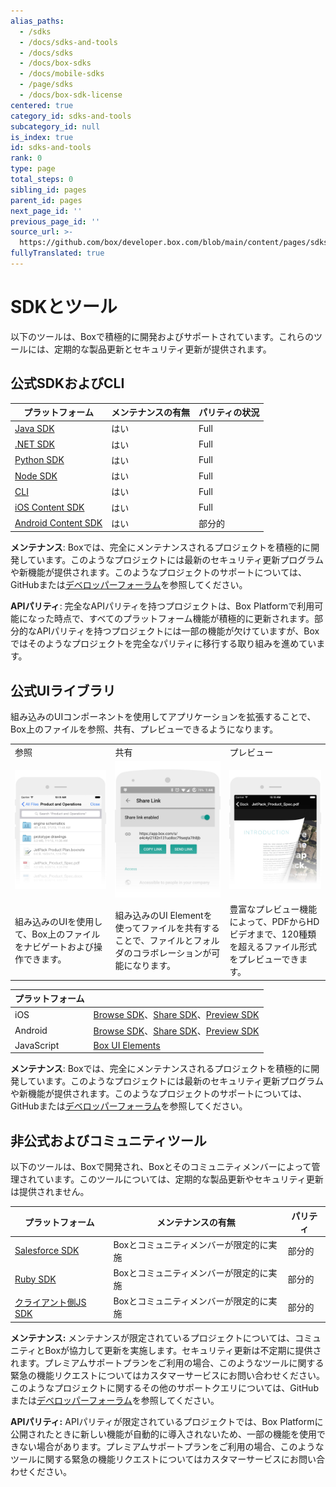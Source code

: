 ```yaml
---
alias_paths:
  - /sdks
  - /docs/sdks-and-tools
  - /docs/sdks
  - /docs/box-sdks
  - /docs/mobile-sdks
  - /page/sdks
  - /docs/box-sdk-license
centered: true
category_id: sdks-and-tools
subcategory_id: null
is_index: true
id: sdks-and-tools
rank: 0
type: page
total_steps: 0
sibling_id: pages
parent_id: pages
next_page_id: ''
previous_page_id: ''
source_url: >-
  https://github.com/box/developer.box.com/blob/main/content/pages/sdks-and-tools/index.md
fullyTranslated: true
---
```

# SDKとツール

以下のツールは、Boxで積極的に開発およびサポートされています。これらのツールには、定期的な製品更新とセキュリティ更新が提供されます。

## 公式SDKおよびCLI

| プラットフォーム                          | メンテナンスの有無 | パリティの状況 |
| --------------------------------- | --------- | ------- |
| [Java SDK][javasdk]               | はい        | Full    |
| [.NET SDK][dotnetsdk]             | はい        | Full    |
| [Python SDK][pythonsdk]           | はい        | Full    |
| [Node SDK][nodesdk]               | はい        | Full    |
| [CLI][cli]                        | はい        | Full    |
| [iOS Content SDK][iossdk]         | はい        | Full    |
| [Android Content SDK][androidsdk] | はい        | 部分的     |

<Message type="notice">

**メンテナンス**: Boxでは、完全にメンテナンスされるプロジェクトを積極的に開発しています。このようなプロジェクトには最新のセキュリティ更新プログラムや新機能が提供されます。このようなプロジェクトのサポートについては、GitHubまたは[デベロッパーフォーラム][forum]を参照してください。

**APIパリティ**: 完全なAPIパリティを持つプロジェクトは、Box Platformで利用可能になった時点で、すべてのプラットフォーム機能が積極的に更新されます。部分的なAPIパリティを持つプロジェクトには一部の機能が欠けていますが、Boxではそのようなプロジェクトを完全なパリティに移行する取り組みを進めています。

</Message>

## 公式UIライブラリ

組み込みのUIコンポーネントを使用してアプリケーションを拡張することで、Box上のファイルを参照、共有、プレビューできるようになります。

<!-- markdownlint-disable line-length -->

|                                        |                                                             |                                                        |
| -------------------------------------- | ----------------------------------------------------------- | ------------------------------------------------------ |
| 参照                                     | 共有                                                          | プレビュー                                                  |
| ![参照][browseimg]                       | ![共有][shareimg]                                             | ![プレビュー][previewimg]                                   |
| 組み込みのUIを使用して、Box上のファイルをナビゲートおよび操作できます。 | 組み込みのUI Elementを使ってファイルを共有することで、ファイルとフォルダのコラボレーションが可能になります。 | 豊富なプレビュー機能によって、PDFからHDビデオまで、120種類を超えるファイル形式をプレビューできます。 |

| プラットフォーム   |                                                                                                                                                                                     |
| ---------- | ----------------------------------------------------------------------------------------------------------------------------------------------------------------------------------- |
| iOS        | [Browse SDK][iosbrowsesdk]、[Share SDK][iossharesdk]、[Preview SDK][iospreviewsdk]                                                                                                    |
| Android    | [Browse SDK](https://github.com/box/box-android-browse-sdk)、[Share SDK](https://github.com/box/box-android-share-sdk)、[Preview SDK](https://github.com/box/box-android-preview-sdk) |
| JavaScript | [Box UI Elements](guide://embed/ui-elements/)                                                                                                                                       |

<!-- markdownlint-enable line-length -->

<Message type="notice">

**メンテナンス**: Boxでは、完全にメンテナンスされるプロジェクトを積極的に開発しています。このようなプロジェクトには最新のセキュリティ更新プログラムや新機能が提供されます。このようなプロジェクトのサポートについては、GitHubまたは[デベロッパーフォーラム][forum]を参照してください。

</Message>

## 非公式およびコミュニティツール

以下のツールは、Boxで開発され、Boxとそのコミュニティメンバーによって管理されています。このツールについては、定期的な製品更新やセキュリティ更新は提供されません。

<!-- markdownlint-disable line-length -->

| プラットフォーム                        | メンテナンスの有無             | パリティ |
| ------------------------------- | --------------------- | ---- |
| [Salesforce SDK][salesforcesdk] | Boxとコミュニティメンバーが限定的に実施 | 部分的  |
| [Ruby SDK][rubysdk]             | Boxとコミュニティメンバーが限定的に実施 | 部分的  |
| [クライアント側JS SDK][jssdk]          | Boxとコミュニティメンバーが限定的に実施 | 部分的  |

<!-- markdownlint-enable line-length -->

<Message type="notice">

**メンテナンス:** メンテナンスが限定されているプロジェクトについては、コミュニティとBoxが協力して更新を実施します。セキュリティ更新は不定期に提供されます。プレミアムサポートプランをご利用の場合、このようなツールに関する緊急の機能リクエストについてはカスタマーサービスにお問い合わせください。このようなプロジェクトに関するその他のサポートクエリについては、GitHubまたは[デベロッパーフォーラム][forum]を参照してください。

**APIパリティ:** APIパリティが限定されているプロジェクトでは、Box Platformに公開されたときに新しい機能が自動的に導入されないため、一部の機能を使用できない場合があります。プレミアムサポートプランをご利用の場合、このようなツールに関する緊急の機能リクエストについてはカスタマーサービスにお問い合わせください。

</Message>

[javasdk]: https://github.com/box/box-java-sdk

[dotnetsdk]: https://github.com/box/box-windows-sdk-v2

[pythonsdk]: https://github.com/box/box-python-sdk

[nodesdk]: https://github.com/box/box-node-sdk

[iossdk]: https://github.com/box/box-ios-sdk

[androidsdk]: https://github.com/box/box-android-sdk

[cli]: https://github.com/box/boxcli

[forum]: https://community.box.com/t5/Platform-and-Development-Forum/bd-p/DeveloperForum

[browseimg]: ./browse.jpg

[shareimg]: ./share.jpg

[previewimg]: ./preview.jpg

[iosbrowsesdk]: https://github.com/box/box-ios-browse-sdk

[iossharesdk]: https://github.com/box/box-ios-share-sdk

[iospreviewsdk]: https://github.com/box/box-ios-preview-sdk

[salesforcesdk]: https://github.com/box/box-salesforce-sdk

[rubysdk]: https://github.com/cburnette/boxr

[jssdk]: https://github.com/allenmichael/box-javascript-sdk
